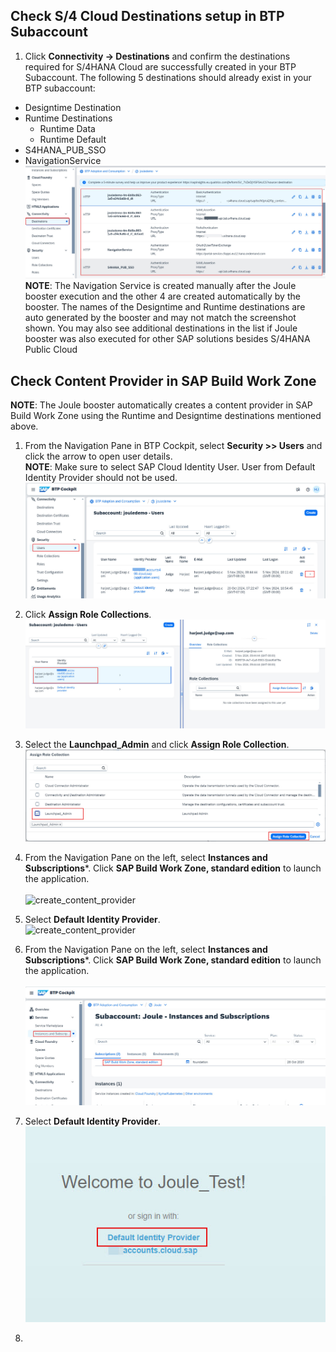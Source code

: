 ## Check S/4 Cloud Destinations setup in BTP Subaccount
1. Click **Connectivity -> Destinations** and confirm the destinations required for S/4HANA Cloud are successfully created in your BTP Subaccount.  The following 5 destinations should already exist in your BTP subaccount:
  * Designtime Destination
  * Runtime Destinations
    * Runtime Data
    * Runtime Default
  * S4HANA_PUB_SSO
  * NavigationService
  ![postboosters4](2.jpg)  
**NOTE**: The Navigation Service is created manually after the Joule booster execution and the other 4 are created automatically by the booster.  The names of the Designtime and Runtime destinations are auto generated by the booster and may not match the screenshot shown.  You may also see additional destinations in the list if Joule booster was also executed for other SAP solutions besides S/4HANA Public Cloud

## Check Content Provider in SAP Build Work Zone
**NOTE**: The Joule booster automatically creates a content provider in SAP Build Work Zone using the Runtime and Designtime destinations mentioned above.
1. From the Navigation Pane in BTP Cockpit, select **Security >> Users** and click the arrow to open user details.</br>
**NOTE**: Make sure to select SAP Cloud Identity User.  User from Default Identity Provider should not be used.</br>
![postboosters4](2-1.jpg)

3. Click **Assign Role Collections**.</br> 
![create_content_provider](2-2.jpg)   

4. Select the **Launchpad_Admin** and click **Assign Role Collection**.</br>
![create_content_provider](2-3.jpg) 

5. From the Navigation Pane on the left, select **Instances and Subscriptions***. Click **SAP Build Work Zone, standard edition** to launch the application.</br>  
![create_content_provider](16.jpg) 

6. Select **Default Identity Provider**.</br>
![create_content_provider](17.jpg)


1. From the Navigation Pane on the left, select **Instances and Subscriptions***. Click **SAP Build Work Zone, standard edition** to launch the application.</br>  
![postboosters4](3.jpg) 

2. Select **Default Identity Provider**.</br>
![postboosters4](4.jpg) 

3. 

